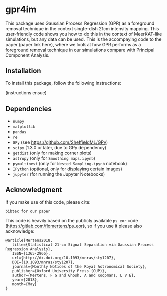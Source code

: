 # gpr4im

This package uses Gaussian Process Regression (GPR) as a foreground removal technique in the context single-dish 21cm intensity mapping. This user-friendly code shows you how to do this in the context of MeerKAT-like simulations, but any data can be used. This is the accompaying code to the paper (paper link here), where we look at how GPR performs as a foreground removal technique in our simulations compare with Principal Component Analysis.

## Installation

To install this package, follow the following instructions:

(instructions ensue)

## Dependencies

- `numpy`
- `matplotlib`
- `pandas`
- `re`
- `GPy` (see https://github.com/SheffieldML/GPy)
- `scipy` (1.3.0 or later, due to GPy dependency)
- `getdist` (only for making corner plots)
- `astropy` (only for `Smoothing maps.ipynb`)
- `pymultinest` (only for `Nested Sampling.ipynb` notebook)
- `IPython` (optional, only for displaying certain images)
- `jupyter` (for running the Jupyter Notebooks)

## Acknowledgment

If you make use of this code, please cite:

```
bibtex for our paper
```

This code is heavily based on the publicly available `ps_eor` code (https://gitlab.com/flomertens/ps_eor), so if you use it please also acknowledge:

```
@article{Mertens2018,
   title={Statistical 21-cm Signal Separation via Gaussian Process Regression Analysis},
   ISSN={1365-2966},
   url={http://dx.doi.org/10.1093/mnras/sty1207},
   DOI={10.1093/mnras/sty1207},
   journal={Monthly Notices of the Royal Astronomical Society},
   publisher={Oxford University Press (OUP)},
   author={Mertens, F G and Ghosh, A and Koopmans, L V E},
   year={2018},
   month={May}
}
```

